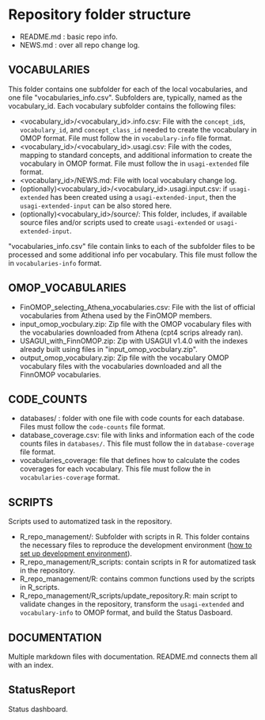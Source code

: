 # Repository folder structure

- README.md : basic repo info. 
- NEWS.md : over all repo change log.


## VOCABULARIES

This folder contains one subfolder for each of the local vocabularies, and one file "vocabularies_info.csv".
Subfolders are, typically, named as the vocabulary_id. 
Each vocabulary subfolder contains the following files: 

- <vocabulary_id>/<vocabulary_id>.info.csv: File with the `concept_id`s, `vocabulary_id`, and `concept_class_id` needed to create the vocabulary in OMOP format. File must follow the in `vocabulary-info` file format. 
- <vocabulary_id>/<vocabulary_id>.usagi.csv: File with the codes, mapping to standard concepts, and additional information to create the vocabulary in OMOP format. File must follow the in `usagi-extended` file format. 
- <vocabulary_id>/NEWS.md: File with local vocabulary change log. 
- (optionally)<vocabulary_id>/<vocabulary_id>.usagi.input.csv: if `usagi-extended` has been created using a `usagi-extended-input`, then the `usagi-extended-input` can be also stored here.
- (optionally)<vocabulary_id>/source/: This folder, includes, if available source files and/or scripts used to create  `usagi-extended` or `usagi-extended-input`. 


"vocabularies_info.csv" file contain links to each of the subfolder files to be processed and some additional info per vocabulary. 
This file must follow the in `vocabularies-info` format. 

## OMOP_VOCABULARIES

- FinOMOP_selecting_Athena_vocabularies.csv: File with the list of official vocabularies from Athena used by the FinOMOP members. 
- input_omop_vocbulary.zip: Zip file with the OMOP vocabulary files with the vocabularies downloaded from Athena (cpt4 scrips already ran). 
- USAGUI_with_FinnOMOP.zip: Zip with USAGUI v1.4.0 with the indexes already built using files in "input_omop_vocbulary.zip". 
- output_omop_vocabulary.zip: Zip file with the vocabulary OMOP vocabulary files with the vocabularies downloaded and all the FinnOMOP vocabularies. 

## CODE_COUNTS

- databases/ : folder with one file with code counts for each database. Files must follow the `code-counts` file format. 
- database_coverage.csv: file with links and information each of the code counts files in `databases/`.  This file must follow the in `database-coverage` file format. 
- vocabularies_coverage: file that defines how to calculate the codes coverages for each vocabulary. This file must follow the in `vocabularies-coverage` format. 


## SCRIPTS

Scripts used to automatized task in the repository.  

- R_repo_management/: Subfolder with scripts in R. This folder contains the necessary files to reproduce the development environment ([how to set up development environment](./how_to_set_up_development_enviroment.md)). 
- R_repo_management/R_scripts: contain scripts in R for automatized task in the repository. 
- R_repo_management/R: contains common functions used by the scripts in R_scripts. 
- R_repo_management/R_scripts/update_repository.R: main script to validate changes in the repository, transform the  `usagi-extended` and `vocabulary-info` to OMOP format, and build the Status Dasboard. 



## DOCUMENTATION 

Multiple markdown files with documentation. README.md connects them all with an index. 



## StatusReport

Status dashboard. 